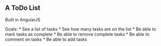 A ToDo List
---

Built in AngularJS

Goals: 
	* See a list of tasks
	* See how many tasks are on the list
	* Be able to mark tasks as complete
	* Be able to remove complete tasks
	* Be able to comment on tasks
	* Be able to add tasks